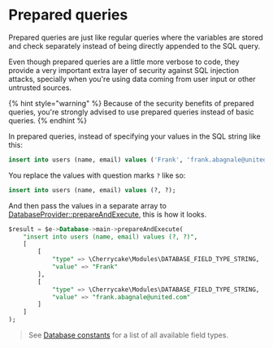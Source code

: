 # Prepared queries

Prepared queries are just like regular queries where the variables are stored and check separately instead of being directly appended to the SQL query.

Even though prepared queries are a little more verbose to code, they provide a very important extra layer of security against SQL injection attacks, specially when you're using data coming from user input or other untrusted sources.

{% hint style="warning" %}
Because of the security benefits of prepared queries, you're strongly advised to use prepared queries instead of basic queries.
{% endhint %}

In prepared queries, instead of specifying your values in the SQL string like this:

```sql
insert into users (name, email) values ('Frank', 'frank.abagnale@united.com');
```

You replace the values with question marks `?` like so:

```sql
insert into users (name, email) values (?, ?);
```

And then pass the values in a separate array to [DatabaseProvider::prepareAndExecute](../../reference/core-classes/databaseprovider/databaseprovider-methods.md#prepareandexecute), this is how it looks.

```sql
$result = $e->Database->main->prepareAndExecute(
    "insert into users (name, email) values (?, ?)",
    [
        [
            "type" => \Cherrycake\Modules\DATABASE_FIELD_TYPE_STRING,
            "value" => "Frank"
        ],
        [
            "type" => \Cherrycake\Modules\DATABASE_FIELD_TYPE_STRING,
            "value" => "frank.abagnale@united.com"
        ]
    ]
);
```

> See [Database constants](../../reference/core-modules/database.md#constants) for a list of all available field types.



